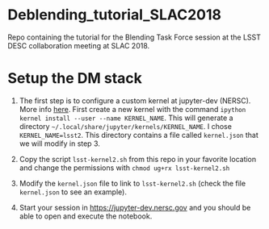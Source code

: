 # Deblending_tutorial_SLAC2018
Repo containing the tutorial for the Blending Task Force session at the LSST DESC collaboration meeting at SLAC 2018.

# Setup the DM stack
1. The first step is to configure a custom kernel at jupyter-dev (NERSC). More info [here](https://github.com/LSSTDESC/Monitor/blob/master/doc/jupyter-dev.md). First create a new kernel with the command `ipython kernel install --user --name KERNEL_NAME`. This will generate a directory `~/.local/share/jupyter/kernels/KERNEL_NAME`. I chose `KERNEL_NAME=lsst2`. This directory contains a file called `kernel.json` that we will modify in step 3.

2. Copy the script `lsst-kernel2.sh` from this repo in your favorite location and change the permissions with `chmod ug+rx lsst-kernel2.sh`

3. Modify the `kernel.json` file to link to `lsst-kernel2.sh` (check the file `kernel.json` to see an example).

4. Start your session in https://jupyter-dev.nersc.gov and you should be able to open and execute the notebook. 
